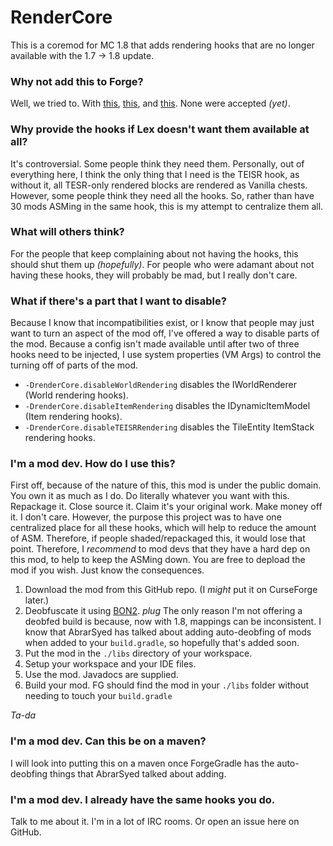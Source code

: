 RenderCore
==========

This is a coremod for MC 1.8 that adds rendering hooks that are no longer available with the 1.7 -> 1.8 update.

### Why not add this to Forge?
Well, we tried to. With [this](https://github.com/MinecraftForge/MinecraftForge/pull/1596), [this](https://github.com/MinecraftForge/MinecraftForge/pull/1597), and [this](https://github.com/MinecraftForge/MinecraftForge/pull/1600). None were accepted *(yet)*.

### Why provide the hooks if Lex doesn't want them available at all?
It's controversial. Some people think they need them. Personally, out of everything here, I think the only thing that I need is the TEISR hook, as without it, all TESR-only rendered blocks are rendered as Vanilla chests.
However, some people think they need all the hooks. So, rather than have 30 mods ASMing in the same hook, this is my attempt to centralize them all.

### What will others think?
For the people that keep complaining about not having the hooks, this should shut them up *(hopefully)*.
For people who were adamant about not having these hooks, they will probably be mad, but I really don't care.

### What if there's a part that I want to disable?
Because I know that incompatibilities exist, or I know that people may just want to turn an aspect of the mod off, I've offered a way to disable parts of the mod.
Because a config isn't made available until after two of three hooks need to be injected, I use system properties (VM Args) to control the turning off of parts of the mod.

* `-DrenderCore.disableWorldRendering` disables the IWorldRenderer (World rendering hooks).
* `-DrenderCore.disableItemRendering` disables the IDynamicItemModel (Item rendering hooks).
* `-DrenderCore.disableTEISRRendering` disables the TileEntity ItemStack rendering hooks.

### I'm a mod dev. How do I use this?
First off, because of the nature of this, this mod is under the public domain. You own it as much as I do. Do literally whatever you want with this. Repackage it. Close source it. Claim it's your original work. Make money off it. I don't care.
However, the purpose this project was to have one centralized place for all these hooks, which will help to reduce the amount of ASM. Therefore, if people shaded/repackaged this, it would lose that point.
Therefore, I *recommend* to mod devs that they have a hard dep on this mod, to help to keep the ASMing down. You are free to depload the mod if you wish. Just know the consequences.

1. Download the mod from this GitHub repo. (I *might* put it on CurseForge later.)
2. Deobfuscate it using [BON2](https://github.com/Parker8283/BON2). *plug* The only reason I'm not offering a deobfed build is because, now with 1.8, mappings can be inconsistent. I know that AbrarSyed has talked about adding auto-deobfing of mods when added to your `build.gradle`, so hopefully that's added soon.
3. Put the mod in the `./libs` directory of your workspace.
4. Setup your workspace and your IDE files.
5. Use the mod. Javadocs are supplied.
6. Build your mod. FG should find the mod in your `./libs` folder without needing to touch your `build.gradle`

*Ta-da*

### I'm a mod dev. Can this be on a maven?
I will look into putting this on a maven once ForgeGradle has the auto-deobfing things that AbrarSyed talked about adding.

### I'm a mod dev. I already have the same hooks you do.
Talk to me about it. I'm in a lot of IRC rooms. Or open an issue here on GitHub.
